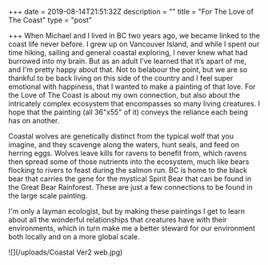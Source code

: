 +++
date = 2019-08-14T21:51:32Z
description = ""
title = "For The Love of The Coast"
type = "post"

+++
When Michael and I lived in BC two years ago, we became linked to the coast life never before. I grew up on Vancouver Island, and while I spent our time hiking, sailing and general coastal exploring, I never knew what had burrowed into my brain. But as an adult I’ve learned that it’s apart of me, and I'm pretty happy about that. Not to belabour the point, but we are so thankful to be back living on this side of the country and I feel super emotional with happiness, that I wanted to make a painting of that love. For the Love of The Coast is about my own connection, but also about the intricately complex ecosystem that encompasses so many living creatures. I hope that the painting (all 36"x55" of it) conveys the reliance each being has on another.

Coastal wolves are genetically distinct from the typical wolf that you imagine, and they scavenge along the waters, hunt seals, and feed on herring eggs. Wolves leave kills for ravens to benefit from, which ravens then spread some of those nutrients into the ecosystem, much like bears flocking to rivers to feast during the salmon run. BC is home to the black bear that carries the gene for the mystical Spirit Bear that can be found in the Great Bear Rainforest. These are just a few connections to be found in the large scale painting.

I'm only a layman ecologist, but by making these paintings I get to learn about all the wonderful relationships that creatures have with their environments, which in turn make me a better steward for our environment both locally and on a more global scale.

![](/uploads/Coastal Ver2 web.jpg)